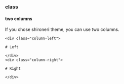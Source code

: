 

### class

#### two columns

If you chose shironeri theme, you can use two columns.

```
<div class="column-left">

# Left

</div>
<div class="column-right">

# Right

</div>
```
